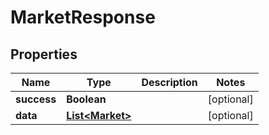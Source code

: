 # MarketResponse

## Properties
Name | Type | Description | Notes
------------ | ------------- | ------------- | -------------
**success** | **Boolean** |  |  [optional]
**data** | [**List&lt;Market&gt;**](Market.md) |  |  [optional]
